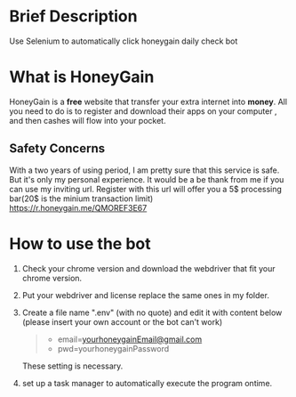 # Brief Description
Use Selenium to automatically click honeygain daily check bot
# What is HoneyGain
HoneyGain is a **free** website that transfer your extra internet into **money**.
All you need to do is to register and download their apps on your computer , and then cashes will flow into your pocket.
## Safety Concerns
With a two years of using period, I am pretty sure that this service is safe. But it's only my personal experience.
It would be a be thank from me if you can use my inviting url.
Register with this url will offer you a 5$ processing bar(20$ is the minium transaction limit)
https://r.honeygain.me/QMOREF3E67

# How to use the bot
1. Check your chrome version and download the webdriver that fit your chrome version.
2. Put your webdriver and license replace the same ones in my folder.
3. Create a file name ".env" (with no quote) and edit it with content below
   (please insert your own account or the bot can't work)
   > * email=yourhoneygainEmail@gmail.com
   > * pwd=yourhoneygainPassword
   
   These setting is necessary.
5. set up a task manager to automatically execute the program ontime.
